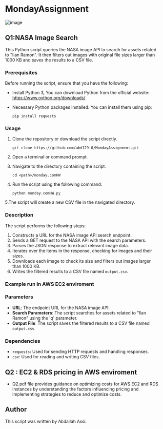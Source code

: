 # MondayAssignment

![image](https://github.com/abd129-0/MondayAssignment/assets/75143506/bdcf979a-add6-4b4c-baae-b57d70c12c9c)

## Q1:NASA Image Search
This Python script queries the NASA image API to search for assets related to "Ilan Ramon". It then filters out images with original file sizes larger than 1000 KB and saves the results to a CSV file.

### Prerequisites

Before running the script, ensure that you have the following:

- Install Python 3, You can download Python from the official website: https://www.python.org/downloads/
- Necessary Python packages installed. You can install them using pip:

    ```
    pip install requests
    ```

### Usage

1. Clone the repository or download the script directly.
    ```
    git clone https://github.com/abd129-0/MondayAssignment.git
    ```
2. Open a terminal or command prompt.

3. Navigate to the directory containing the script.
    ```
    cd <path>/monday.comHW
    ```
4. Run the script using the following command:
    ```
    python monday.comHW.py
    ```
5.The script will create a new CSV file in the navigated directory. 

    


### Description

The script performs the following steps:

1. Constructs a URL for the NASA image API search endpoint.
2. Sends a GET request to the NASA API with the search parameters.
3. Parses the JSON response to extract relevant image data.
4. Iterates over the items in the response, checking for images and their sizes.
5. Downloads each image to check its size and filters out images larger than 1000 KB.
6. Writes the filtered results to a CSV file named `output.csv`.

### Example run in AWS EC2 enviroment



### Parameters

- **URL**: The endpoint URL for the NASA image API.
- **Search Parameters**: The script searches for assets related to "Ilan Ramon" using the 'q' parameter.
- **Output File**: The script saves the filtered results to a CSV file named `output.csv`.

### Dependencies

- `requests`: Used for sending HTTP requests and handling responses.
- `csv`: Used for reading and writing CSV files.

## Q2 : EC2 & RDS pricing in AWS enviroment
- Q2.pdf file provides guidance on optimizing costs for AWS EC2 and RDS instances by understanding the factors influencing pricing and implementing strategies to reduce and optimize costs.

## Author

This script was written by Abdallah Assi.
